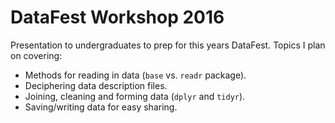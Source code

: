 # DataFest Workshop 2016

Presentation to undergraduates to prep for this years DataFest. Topics I plan on covering:

- Methods for reading in data (`base` vs. `readr` package).
- Deciphering data description files.
- Joining, cleaning and forming data (`dplyr` and `tidyr`).
- Saving/writing data for easy sharing.
